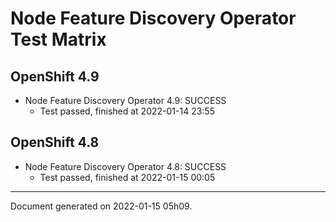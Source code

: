 
Node Feature Discovery Operator Test Matrix
===========================================

OpenShift 4.9
-------------



* Node Feature Discovery Operator 4.9: SUCCESS
  - Test passed, finished at 2022-01-14 23:55

OpenShift 4.8
-------------



* Node Feature Discovery Operator 4.8: SUCCESS
  - Test passed, finished at 2022-01-15 00:05

---
Document generated on 2022-01-15 05h09.
